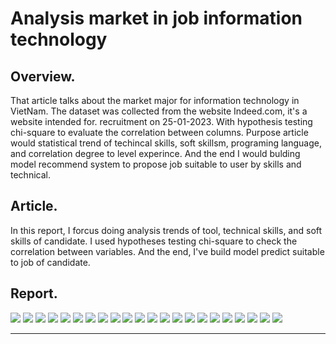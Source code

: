 # Analysis market in job information technology
## Overview.
That article talks about the market major for information technology in VietNam. The dataset was collected from the website Indeed.com, it's a website intended for. recruitment on 25-01-2023. With hypothesis testing chi-square to evaluate the correlation between columns. Purpose article would statistical trend of techincal skills, soft skillsm, programing language, and correlation degree to level experince. And the end I would bulding model recommend system to propose job suitable to user by skills and technical.<br>
## Article.
In this report, I forcus doing analysis trends of tool, technical skills, and soft skills of candidate. I used hypotheses testing chi-square to check the correlation between variables. And the end, I've build model predict suitable to job of candidate.

## Report.

<image src="https://github.com/tranhuuan170302/Analysis-market-in-job-information-technology/blob/main/slide%20b%C3%A1o%20c%C3%A1o%20%C4%91%E1%BB%81%20t%C3%A0i%20(2)-images/0001.jpg"/>
<image src="https://github.com/tranhuuan170302/Analysis-market-in-job-information-technology/blob/main/slide%20b%C3%A1o%20c%C3%A1o%20%C4%91%E1%BB%81%20t%C3%A0i%20(2)-images/0002.jpg"/>
<image src="https://github.com/tranhuuan170302/Analysis-market-in-job-information-technology/blob/main/slide%20b%C3%A1o%20c%C3%A1o%20%C4%91%E1%BB%81%20t%C3%A0i%20(2)-images/0003.jpg"/>
<image src="https://github.com/tranhuuan170302/Analysis-market-in-job-information-technology/blob/main/slide%20b%C3%A1o%20c%C3%A1o%20%C4%91%E1%BB%81%20t%C3%A0i%20(2)-images/0004.jpg"/>
<image src="https://github.com/tranhuuan170302/Analysis-market-in-job-information-technology/blob/main/slide%20b%C3%A1o%20c%C3%A1o%20%C4%91%E1%BB%81%20t%C3%A0i%20(2)-images/0005.jpg"/>
<image src="https://github.com/tranhuuan170302/Analysis-market-in-job-information-technology/blob/main/slide%20b%C3%A1o%20c%C3%A1o%20%C4%91%E1%BB%81%20t%C3%A0i%20(2)-images/0006.jpg"/>
<image src="https://github.com/tranhuuan170302/Analysis-market-in-job-information-technology/blob/main/slide%20b%C3%A1o%20c%C3%A1o%20%C4%91%E1%BB%81%20t%C3%A0i%20(2)-images/0007.jpg"/>
<image src="https://github.com/tranhuuan170302/Analysis-market-in-job-information-technology/blob/main/slide%20b%C3%A1o%20c%C3%A1o%20%C4%91%E1%BB%81%20t%C3%A0i%20(2)-images/0008.jpg"/>
<image src="https://github.com/tranhuuan170302/Analysis-market-in-job-information-technology/blob/main/slide%20b%C3%A1o%20c%C3%A1o%20%C4%91%E1%BB%81%20t%C3%A0i%20(2)-images/0009.jpg"/>
<image src="https://github.com/tranhuuan170302/Analysis-market-in-job-information-technology/blob/main/slide%20b%C3%A1o%20c%C3%A1o%20%C4%91%E1%BB%81%20t%C3%A0i%20(2)-images/0010.jpg"/>
<image src="https://github.com/tranhuuan170302/Analysis-market-in-job-information-technology/blob/main/slide%20b%C3%A1o%20c%C3%A1o%20%C4%91%E1%BB%81%20t%C3%A0i%20(2)-images/0011.jpg"/>
<image src="https://github.com/tranhuuan170302/Analysis-market-in-job-information-technology/blob/main/slide%20b%C3%A1o%20c%C3%A1o%20%C4%91%E1%BB%81%20t%C3%A0i%20(2)-images/0012.jpg"/>
<image src="https://github.com/tranhuuan170302/Analysis-market-in-job-information-technology/blob/main/slide%20b%C3%A1o%20c%C3%A1o%20%C4%91%E1%BB%81%20t%C3%A0i%20(2)-images/0013.jpg"/>
<image src="https://github.com/tranhuuan170302/Analysis-market-in-job-information-technology/blob/main/slide%20b%C3%A1o%20c%C3%A1o%20%C4%91%E1%BB%81%20t%C3%A0i%20(2)-images/0014.jpg"/>
<image src="https://github.com/tranhuuan170302/Analysis-market-in-job-information-technology/blob/main/slide%20b%C3%A1o%20c%C3%A1o%20%C4%91%E1%BB%81%20t%C3%A0i%20(2)-images/0015.jpg"/>
<image src="https://github.com/tranhuuan170302/Analysis-market-in-job-information-technology/blob/main/slide%20b%C3%A1o%20c%C3%A1o%20%C4%91%E1%BB%81%20t%C3%A0i%20(2)-images/0016.jpg"/>
<image src="https://github.com/tranhuuan170302/Analysis-market-in-job-information-technology/blob/main/slide%20b%C3%A1o%20c%C3%A1o%20%C4%91%E1%BB%81%20t%C3%A0i%20(2)-images/0017.jpg"/>
<image src="https://github.com/tranhuuan170302/Analysis-market-in-job-information-technology/blob/main/slide%20b%C3%A1o%20c%C3%A1o%20%C4%91%E1%BB%81%20t%C3%A0i%20(2)-images/0018.jpg"/>
<image src="https://github.com/tranhuuan170302/Analysis-market-in-job-information-technology/blob/main/slide%20b%C3%A1o%20c%C3%A1o%20%C4%91%E1%BB%81%20t%C3%A0i%20(2)-images/0019.jpg"/>
<image src="https://github.com/tranhuuan170302/Analysis-market-in-job-information-technology/blob/main/slide%20b%C3%A1o%20c%C3%A1o%20%C4%91%E1%BB%81%20t%C3%A0i%20(2)-images/0020.jpg"/>
<image src="https://github.com/tranhuuan170302/Analysis-market-in-job-information-technology/blob/main/slide%20b%C3%A1o%20c%C3%A1o%20%C4%91%E1%BB%81%20t%C3%A0i%20(2)-images/0021.jpg"/>
<image src="https://github.com/tranhuuan170302/Analysis-market-in-job-information-technology/blob/main/slide%20b%C3%A1o%20c%C3%A1o%20%C4%91%E1%BB%81%20t%C3%A0i%20(2)-images/0022.jpg"/>

------------------
